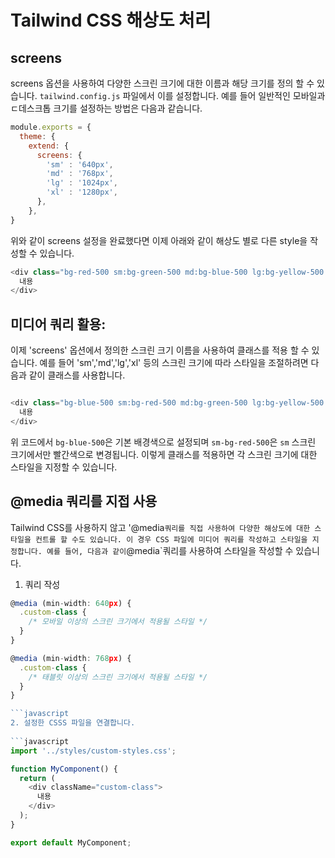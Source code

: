 # Tailwind CSS 해상도 처리


## screens

screens 옵션을 사용하여 다양한 스크린 크기에 대한 이름과 해당 크기를 정의 할 수 있습니다.
`tailwind.config.js` 파일에서 이를 설정합니다.
예를 들어 일반적인 모바일과 ㄷ데스크톱 크기를 설정하는 방법은 다음과 같습니다.

```javascript
module.exports = {
  theme: {
    extend: {
      screens: {
        'sm' : '640px',
        'md' : '768px',
        'lg' : '1024px',
        'xl' : '1280px',
      },
    },
}
```

위와 같이 screens 설정을 완료했다면 이제 아래와 같이 해상도 별로 다른 style을 작성할 수 있습니다.

```javascript
<div class="bg-red-500 sm:bg-green-500 md:bg-blue-500 lg:bg-yellow-500 xl:bg-purple-500">
  내용
</div>

```


## 미디어 쿼리 활용: 
이제 'screens' 옵션에서 정의한 스크린 크기 이름을 사용하여 클래스를 적용 할 수 있습니다.
예를 들어 'sm','md','lg','xl' 등의 스크린 크기에 따라 스타일을 조절하려면 다음과 같이 클래스를 사용합니다.

```javascript

<div class="bg-blue-500 sm:bg-red-500 md:bg-green-500 lg:bg-yellow-500 xl:bg-purple-500">
  내용
</div>

```

위 코드에서 `bg-blue-500`은 기본 배경색으로 설정되며 `sm-bg-red-500`은 `sm` 스크린 크기에서만 빨간색으로 변경됩니다.
이렇게 클래스를 적용하면 각 스크린 크기에 대한 스타일을 지정할 수 있습니다.


## @media 쿼리를 지접 사용
Tailwind CSS를 사용하지 않고 '@media` 쿼리를 직접 사용하여 다양한 해상도에 대한 스타일을 컨트롤 할 수도 있습니다.
이 경우 CSS 파일에 미디어 쿼리를 작성하고 스타일을 지정합니다.
예를 들어, 다음과 같이 `@media`쿼리를 사용하여 스타일을 작성할 수 있습니다.

1. 쿼리 작성
   
```javascript
@media (min-width: 640px) {
  .custom-class {
    /* 모바일 이상의 스크린 크기에서 적용될 스타일 */
  }
}

@media (min-width: 768px) {
  .custom-class {
    /* 태블릿 이상의 스크린 크기에서 적용될 스타일 */
  }
}

```javascript
2. 설정한 CSSS 파일을 연결합니다.
   
```javascript
import '../styles/custom-styles.css';

function MyComponent() {
  return (
    <div className="custom-class">
      내용
    </div>
  );
}

export default MyComponent;

```

   




